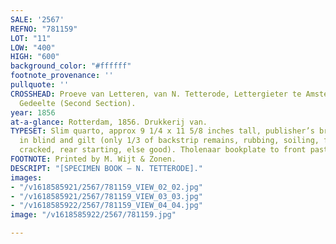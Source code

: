 ```yaml
---
SALE: '2567'
REFNO: "781159"
LOT: "11"
LOW: "400"
HIGH: "600"
background_color: "#ffffff"
footnote_provenance: ''
pullquote: ''
CROSSHEAD: Proeve van Letteren, van N. Tetterode, Lettergieter te Amsterdam, Tweed
  Gedeelte (Second Section).
year: 1856
at-a-glance: Rotterdam, 1856. Drukkerij van.
TYPESET: Slim quarto, approx 9 1/4 x 11 5/8 inches tall, publisher’s brown cloth stamped
  in blind and gilt (only 1/3 of backstrip remains, rubbing, soiling, front hinge
  cracked, rear starting, else good). Tholenaar bookplate to front paste-down.
FOOTNOTE: Printed by M. Wijt & Zonen.
DESCRIPT: "[SPECIMEN BOOK — N. TETTERODE]."
images:
- "/v1618585921/2567/781159_VIEW_02_02.jpg"
- "/v1618585921/2567/781159_VIEW_03_03.jpg"
- "/v1618585922/2567/781159_VIEW_04_04.jpg"
image: "/v1618585922/2567/781159.jpg"

---
```

